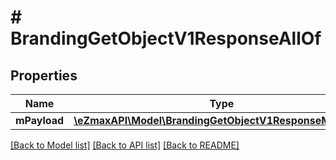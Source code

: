 # # BrandingGetObjectV1ResponseAllOf

## Properties

Name | Type | Description | Notes
------------ | ------------- | ------------- | -------------
**mPayload** | [**\eZmaxAPI\Model\BrandingGetObjectV1ResponseMPayload**](BrandingGetObjectV1ResponseMPayload.md) |  |

[[Back to Model list]](../../README.md#models) [[Back to API list]](../../README.md#endpoints) [[Back to README]](../../README.md)
